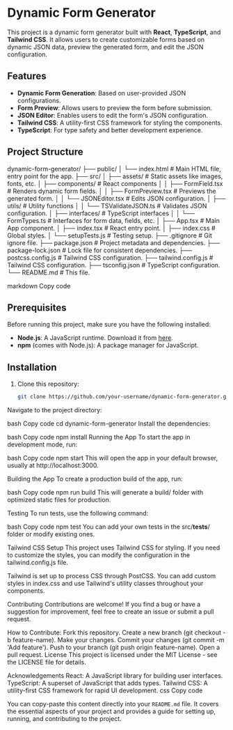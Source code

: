 # Dynamic Form Generator

This project is a dynamic form generator built with **React**, **TypeScript**, and **Tailwind CSS**. It allows users to create customizable forms based on dynamic JSON data, preview the generated form, and edit the JSON configuration.

## Features

- **Dynamic Form Generation**: Based on user-provided JSON configurations.
- **Form Preview**: Allows users to preview the form before submission.
- **JSON Editor**: Enables users to edit the form's JSON configuration.
- **Tailwind CSS**: A utility-first CSS framework for styling the components.
- **TypeScript**: For type safety and better development experience.

## Project Structure

dynamic-form-generator/ ├── public/ │ └── index.html # Main HTML file, entry point for the app. ├── src/ │ ├── assets/ # Static assets like images, fonts, etc. │ ├── components/ # React components │ │ ├── FormField.tsx # Renders dynamic form fields. │ │ ├── FormPreview.tsx # Previews the generated form. │ │ └── JSONEditor.tsx # Edits JSON configuration. │ ├── utils/ # Utility functions │ │ └── TSValidateJSON.ts # Validates JSON configuration. │ ├── interfaces/ # TypeScript interfaces │ │ └── FormTypes.ts # Interfaces for form data, fields, etc. │ ├── App.tsx # Main App component. │ ├── index.tsx # React entry point. │ ├── index.css # Global styles. │ └── setupTests.js # Testing setup. ├── .gitignore # Git ignore file. ├── package.json # Project metadata and dependencies. ├── package-lock.json # Lock file for consistent dependencies. ├── postcss.config.js # Tailwind CSS configuration. ├── tailwind.config.js # Tailwind CSS configuration. ├── tsconfig.json # TypeScript configuration. └── README.md # This file.

markdown
Copy code

## Prerequisites

Before running this project, make sure you have the following installed:

- **Node.js**: A JavaScript runtime. Download it from [here](https://nodejs.org/).
- **npm** (comes with Node.js): A package manager for JavaScript.

## Installation

1. Clone this repository:

   ```bash
   git clone https://github.com/your-username/dynamic-form-generator.git
Navigate to the project directory:

bash
Copy code
cd dynamic-form-generator
Install the dependencies:

bash
Copy code
npm install
Running the App
To start the app in development mode, run:

bash
Copy code
npm start
This will open the app in your default browser, usually at http://localhost:3000.

Building the App
To create a production build of the app, run:

bash
Copy code
npm run build
This will generate a build/ folder with optimized static files for production.

Testing
To run tests, use the following command:

bash
Copy code
npm test
You can add your own tests in the src/__tests__/ folder or modify existing ones.

Tailwind CSS Setup
This project uses Tailwind CSS for styling. If you need to customize the styles, you can modify the configuration in the tailwind.config.js file.

Tailwind is set up to process CSS through PostCSS. You can add custom styles in index.css and use Tailwind's utility classes throughout your components.

Contributing
Contributions are welcome! If you find a bug or have a suggestion for improvement, feel free to create an issue or submit a pull request.

How to Contribute:
Fork this repository.
Create a new branch (git checkout -b feature-name).
Make your changes.
Commit your changes (git commit -m 'Add feature').
Push to your branch (git push origin feature-name).
Open a pull request.
License
This project is licensed under the MIT License - see the LICENSE file for details.

Acknowledgements
React: A JavaScript library for building user interfaces.
TypeScript: A superset of JavaScript that adds types.
Tailwind CSS: A utility-first CSS framework for rapid UI development.
css
Copy code

You can copy-paste this content directly into your `README.md` file. It covers the essential aspects of your project and provides a guide for setting up, running, and contributing to the project.





